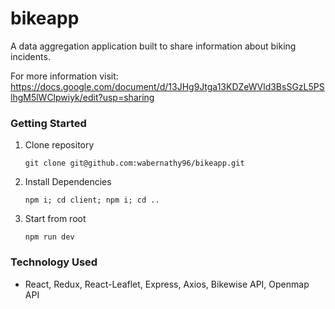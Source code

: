# bikeapp
A data aggregation application built to share information about biking incidents.

For more information visit: https://docs.google.com/document/d/13JHg9Jtga13KDZeWVld3BsSGzL5PSlhgM5lWClpwiyk/edit?usp=sharing

### Getting Started
1) Clone repository
    ```
    git clone git@github.com:wabernathy96/bikeapp.git
    ```
2) Install Dependencies
    ```
    npm i; cd client; npm i; cd ..
    ```
3) Start from root
    ```
    npm run dev
    ```
    
### Technology Used
- React, Redux, React-Leaflet, Express, Axios, Bikewise API, Openmap API
